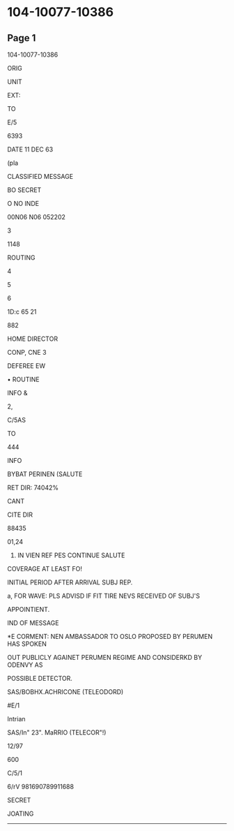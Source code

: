 # 104-10077-10386

## Page 1

104-10077-10386

ORIG

UNIT

EXT:

TO

E/5

6393

DATE 11 DEC 63

(pla

CLASSIFIED MESSAGE

BO SECRET

O NO INDE

00N06 N06 052202

3

1148

ROUTING

4

5

6

1D:c 65 21

882

HOME DIRECTOR

CONP, CNE 3

DEFEREE EW

• ROUTINE

INFO &

2,

C/5AS

TO

444

INFO

BYBAT PERINEN (SALUTE

RET DIR: 74042%

CANT

CITE DIR

88435

01,24

1. IN VIEN REF PES CONTINUE SALUTE

COVERAGE AT LEAST FO!

INITIAL PERIOD AFTER ARRIVAL SUBJ REP.

a, FOR WAVE: PLS ADVISD IF FIT TIRE NEVS RECEIVED OF SUBJ'S

APPOINTIENT.

IND OF MESSAGE

*E CORMENT: NEN AMBASSADOR TO OSLO PROPOSED BY PERUMEN HAS SPOKEN

OUT PUBLICLY AGAINET PERUMEN REGIME AND CONSIDERKD BY ODENVY AS

POSSIBLE DETECTOR.

SAS/BOBHX.ACHRICONE (TELEODORD)

#E/1

Intrian

SAS/In" 23". MaRRIO (TELECOR"!)

12/97

600

C/5/1

6/rV 981690789911688

SECRET

JOATING

---

